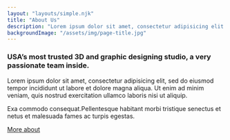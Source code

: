 ```yaml
---
layout: "layouts/simple.njk"
title: "About Us"
description: "Lorem ipsum dolor sit amet, consectetur adipisicing elit. Porro, accusantium?"
backgroundImage: "/assets/img/page-title.jpg"
---
```

### USA’s most trusted 3D and graphic designing studio, a very passionate team inside.

<p>Lorem ipsum dolor sit amet, consectetur adipisicing elit, sed do eiusmod tempor incididunt ut
    labore et dolore magna aliqua. Ut enim ad minim veniam, quis nostrud exercitation ullamco
    laboris nisi ut aliquip. </p>
<p>Exa commodo consequat.Pellentesque habitant morbi tristique senectus et netus et malesuada fames
    ac turpis egestas.</p>
<a href="#" class="button">More about</a>
